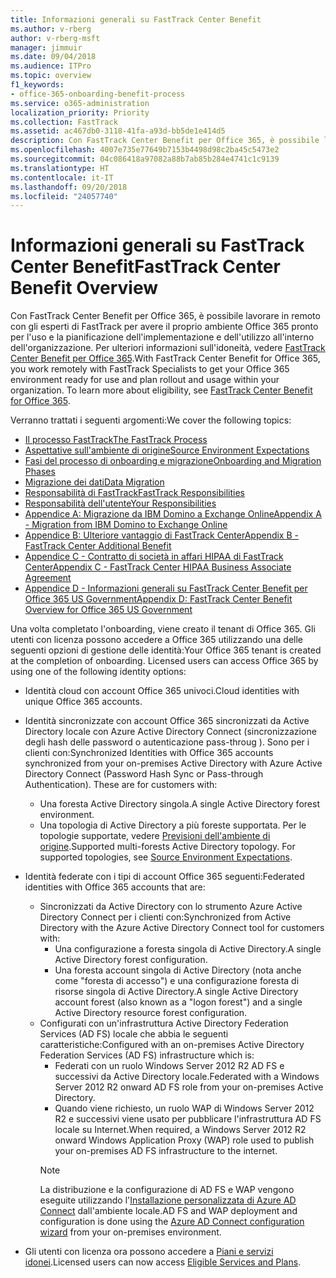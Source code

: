 ```yaml
---
title: Informazioni generali su FastTrack Center Benefit
ms.author: v-rberg
author: v-rberg-msft
manager: jimmuir
ms.date: 09/04/2018
ms.audience: ITPro
ms.topic: overview
f1_keywords:
- office-365-onboarding-benefit-process
ms.service: o365-administration
localization_priority: Priority
ms.collection: FastTrack
ms.assetid: ac467db0-3118-41fa-a93d-bb5de1e414d5
description: Con FastTrack Center Benefit per Office 365, è possibile lavorare in remoto con gli esperti di FastTrack per avere il proprio ambiente Office 365 pronto per l'uso e la pianificazione dell'implementazione e dell'utilizzo all'interno dell'organizzazione. Per ulteriori informazioni sull'idoneità, vedere FastTrack Center Benefit per Office 365.
ms.openlocfilehash: 4007e735e77649b7153b4498d98c2ba45c5473e2
ms.sourcegitcommit: 04c086418a97082a88b7ab85b284e4741c1c9139
ms.translationtype: HT
ms.contentlocale: it-IT
ms.lasthandoff: 09/20/2018
ms.locfileid: "24057740"
---
```

# <a name="fasttrack-center-benefit-overview"></a><span data-ttu-id="ec496-104">Informazioni generali su FastTrack Center Benefit</span><span class="sxs-lookup"><span data-stu-id="ec496-104">FastTrack Center Benefit Overview</span></span>

<span data-ttu-id="ec496-p102">Con FastTrack Center Benefit per Office 365, è possibile lavorare in remoto con gli esperti di FastTrack per avere il proprio ambiente Office 365 pronto per l'uso e la pianificazione dell'implementazione e dell'utilizzo all'interno dell'organizzazione. Per ulteriori informazioni sull'idoneità, vedere [FastTrack Center Benefit per Office 365](fasttrack-benefit-for-office-365.md).</span><span class="sxs-lookup"><span data-stu-id="ec496-p102">With FastTrack Center Benefit for Office 365, you work remotely with FastTrack Specialists to get your Office 365 environment ready for use and plan rollout and usage within your organization. To learn more about eligibility, see [FastTrack Center Benefit for Office 365](fasttrack-benefit-for-office-365.md).</span></span>
  
<span data-ttu-id="ec496-107">Verranno trattati i seguenti argomenti:</span><span class="sxs-lookup"><span data-stu-id="ec496-107">We cover the following topics:</span></span>
- [<span data-ttu-id="ec496-108">Il processo FastTrack</span><span class="sxs-lookup"><span data-stu-id="ec496-108">The FastTrack Process</span></span>](fasttrack-process.md) 
- [<span data-ttu-id="ec496-109">Aspettative sull'ambiente di origine</span><span class="sxs-lookup"><span data-stu-id="ec496-109">Source Environment Expectations</span></span>](source-environment-expectations.md)
- [<span data-ttu-id="ec496-110">Fasi del processo di onboarding e migrazione</span><span class="sxs-lookup"><span data-stu-id="ec496-110">Onboarding and Migration Phases</span></span>](onboarding-and-migration.md)
- [<span data-ttu-id="ec496-111">Migrazione dei dati</span><span class="sxs-lookup"><span data-stu-id="ec496-111">Data Migration</span></span>](data-migration.md)
- [<span data-ttu-id="ec496-112">Responsabilità di FastTrack</span><span class="sxs-lookup"><span data-stu-id="ec496-112">FastTrack Responsibilities</span></span>](fasttrack-responsibilities.md)
- [<span data-ttu-id="ec496-113">Responsabilità dell'utente</span><span class="sxs-lookup"><span data-stu-id="ec496-113">Your Responsibilities</span></span>](your-responsibilities.md) 
- [<span data-ttu-id="ec496-114">Appendice A: Migrazione da IBM Domino a Exchange Online</span><span class="sxs-lookup"><span data-stu-id="ec496-114">Appendix A - Migration from IBM Domino to Exchange Online</span></span>](from-ibm-domino-to-exchange-online.md)
- [<span data-ttu-id="ec496-115">Appendice B: Ulteriore vantaggio di FastTrack Center</span><span class="sxs-lookup"><span data-stu-id="ec496-115">Appendix B - FastTrack Center Additional Benefit</span></span>](fasttrack-additional-benefits.md)
- [<span data-ttu-id="ec496-116">Appendice C - Contratto di società in affari HIPAA di FastTrack Center</span><span class="sxs-lookup"><span data-stu-id="ec496-116">Appendix C - FastTrack Center HIPAA Business Associate Agreement</span></span>](hipaa-business-associate-agreement.md)
- [<span data-ttu-id="ec496-117">Appendice D - Informazioni generali su FastTrack Center Benefit per Office 365 US Government</span><span class="sxs-lookup"><span data-stu-id="ec496-117">Appendix D: FastTrack Center Benefit Overview for Office 365 US Government</span></span>](US-Gov-appendix-overview.md)
    
<span data-ttu-id="ec496-p103">Una volta completato l'onboarding, viene creato il tenant di Office 365. Gli utenti con licenza possono accedere a Office 365 utilizzando una delle seguenti opzioni di gestione delle identità:</span><span class="sxs-lookup"><span data-stu-id="ec496-p103">Your Office 365 tenant is created at the completion of onboarding. Licensed users can access Office 365 by using one of the following identity options:</span></span>
- <span data-ttu-id="ec496-120">Identità cloud con account Office 365 univoci.</span><span class="sxs-lookup"><span data-stu-id="ec496-120">Cloud identities with unique Office 365 accounts.</span></span>
- <span data-ttu-id="ec496-p104">Identità sincronizzate con account Office 365 sincronizzati da Active Directory locale con Azure Active Directory Connect (sincronizzazione degli hash delle password o autenticazione pass-throug ). Sono per i clienti con:</span><span class="sxs-lookup"><span data-stu-id="ec496-p104">Synchronized Identities with Office 365 accounts synchronized from your on-premises Active Directory with Azure Active Directory Connect (Password Hash Sync or Pass-through Authentication). These are for customers with:</span></span>
  - <span data-ttu-id="ec496-123">Una foresta Active Directory singola.</span><span class="sxs-lookup"><span data-stu-id="ec496-123">A single Active Directory forest environment.</span></span>
  - <span data-ttu-id="ec496-p105">Una topologia di Active Directory a più foreste supportata. Per le topologie supportate, vedere [Previsioni dell'ambiente di origine](source-environment-expectations.md).</span><span class="sxs-lookup"><span data-stu-id="ec496-p105">Supported multi-forests Active Directory topology. For supported topologies, see [Source Environment Expectations](source-environment-expectations.md).</span></span>
- <span data-ttu-id="ec496-126">Identità federate con i tipi di account Office 365 seguenti:</span><span class="sxs-lookup"><span data-stu-id="ec496-126">Federated identities with Office 365 accounts that are:</span></span>
  - <span data-ttu-id="ec496-127">Sincronizzati da Active Directory con lo strumento Azure Active Directory Connect per i clienti con:</span><span class="sxs-lookup"><span data-stu-id="ec496-127">Synchronized from Active Directory with the Azure Active Directory Connect tool for customers with:</span></span>
      - <span data-ttu-id="ec496-128">Una configurazione a foresta singola di Active Directory.</span><span class="sxs-lookup"><span data-stu-id="ec496-128">A single Active Directory forest configuration.</span></span>
      - <span data-ttu-id="ec496-129">Una foresta account singola di Active Directory (nota anche come "foresta di accesso") e una configurazione foresta di risorse singola di Active Directory.</span><span class="sxs-lookup"><span data-stu-id="ec496-129">A single Active Directory account forest (also known as a "logon forest") and a single Active Directory resource forest configuration.</span></span>
  - <span data-ttu-id="ec496-130">Configurati con un'infrastruttura Active Directory Federation Services (AD FS) locale che abbia le seguenti caratteristiche:</span><span class="sxs-lookup"><span data-stu-id="ec496-130">Configured with an on-premises Active Directory Federation Services (AD FS) infrastructure which is:</span></span>
      - <span data-ttu-id="ec496-131">Federati con un ruolo Windows Server 2012 R2 AD FS e successivi da Active Directory locale.</span><span class="sxs-lookup"><span data-stu-id="ec496-131">Federated with a Windows Server 2012 R2 onward AD FS role from your on-premises Active Directory.</span></span>
      - <span data-ttu-id="ec496-132">Quando viene richiesto, un ruolo WAP di Windows Server 2012 R2 e successivi viene usato per pubblicare l'infrastruttura AD FS locale su Internet.</span><span class="sxs-lookup"><span data-stu-id="ec496-132">When required, a Windows Server 2012 R2 onward Windows Application Proxy (WAP) role used to publish your on-premises AD FS infrastructure to the internet.</span></span>
    > [!NOTE]
    > <span data-ttu-id="ec496-133">La distribuzione e la configurazione di AD FS e WAP vengono eseguite utilizzando l'[Installazione personalizzata di Azure AD Connect](https://go.microsoft.com/fwlink/?linkid=844794) dall'ambiente locale.</span><span class="sxs-lookup"><span data-stu-id="ec496-133">AD FS and WAP deployment and configuration is done using the [Azure AD Connect configuration wizard](https://go.microsoft.com/fwlink/?linkid=844794) from your on-premises environment.</span></span> 
  
- <span data-ttu-id="ec496-134">Gli utenti con licenza ora possono accedere a [Piani e servizi idonei](eligible-services-and-plans.md).</span><span class="sxs-lookup"><span data-stu-id="ec496-134">Licensed users can now access [Eligible Services and Plans](eligible-services-and-plans.md).</span></span>
    

 
